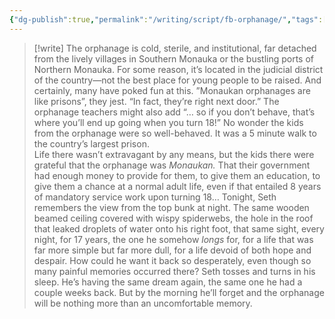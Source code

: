 ```yaml
---
{"dg-publish":true,"permalink":"/writing/script/fb-orphanage/","tags":["scene-draft"],"created":"2025-08-12T13:36:25.719-07:00"}
---
```


>[!write] 
>The orphanage is cold, sterile, and institutional, far detached from the lively villages in Southern Monauka or the bustling ports of Northern Monauka. For some reason, it’s located in the judicial district of the country—not the best place for young people to be raised. And certainly, many have poked fun at this. ”Monaukan orphanages are like prisons”, they jest. “In fact, they’re right next door.” The orphanage teachers might also add “… so if you don’t behave, that’s where you’ll end up going when you turn 18!” No wonder the kids from the orphanage were so well-behaved. It was a 5 minute walk to the country’s largest prison.  
>Life there wasn’t extravagant by any means, but the kids there were grateful that the orphanage was *Monaukan.* That their government had enough money to provide for them, to give them an education, to give them a chance at a normal adult life, even if that entailed 8 years of mandatory service work upon turning 18…
>Tonight, Seth remembers the view from the top bunk at night. The same wooden beamed ceiling covered with wispy spiderwebs, the hole in the roof that leaked droplets of water onto his right foot, that same sight, every night, for 17 years, the one he somehow *longs* for, for a life that was far more simple but far more dull, for a life devoid of both hope and despair. How could he want it back so desperately, even though so many painful memories occurred there? 
>Seth tosses and turns in his sleep. He’s having the same dream again, the same one he had a couple weeks back. But by the morning he’ll forget and the orphanage will be nothing more than an uncomfortable memory. 